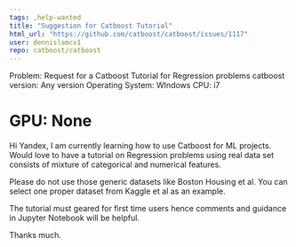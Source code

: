 ```yaml
---
tags: ,help-wanted
title: "Suggestion for Catboost Tutorial"
html_url: "https://github.com/catboost/catboost/issues/1117"
user: dennislamcv1
repo: catboost/catboost
---
```


Problem: Request for a Catboost Tutorial for Regression problems
catboost version: Any version
Operating System: WIndows
CPU: i7
# GPU: None

Hi Yandex, I am currently learning how to use Catboost for ML projects. Would love to have a tutorial on Regression problems using real data set consists of mixture of categorical and numerical features.

Please do not use those generic datasets like Boston Housing et al. You can select one proper dataset from Kaggle et al as an example. 

The tutorial must geared for first time users hence comments and guidance in Jupyter Notebook will be helpful.

Thanks much.
